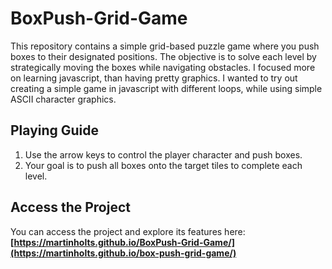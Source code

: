 # BoxPush-Grid-Game

This repository contains a simple grid-based puzzle game where you push boxes to their designated positions. The objective is to solve each level by strategically moving the boxes while navigating obstacles. I focused more on learning javascript, than having pretty graphics. I wanted to try out creating a simple game in javascript with different loops, while using simple ASCII character graphics.

## Playing Guide

1. Use the arrow keys to control the player character and push boxes.
2. Your goal is to push all boxes onto the target tiles to complete each level.

## Access the Project 

You can access the project and explore its features here: **[https://martinholts.github.io/BoxPush-Grid-Game/](https://martinholts.github.io/box-push-grid-game/)**
